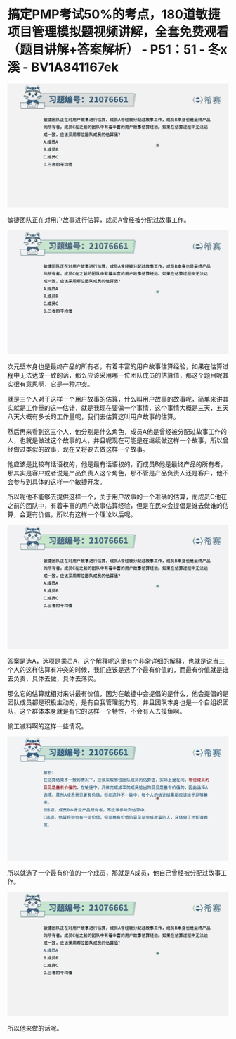 # 搞定PMP考试50%的考点，180道敏捷项目管理模拟题视频讲解，全套免费观看（题目讲解+答案解析） - P51：51 - 冬x溪 - BV1A841167ek

![](img/0f6edad8a5ff85960052e74a23bfdb41_0.png)

敏捷团队正在对用户故事进行估算，成员A曾经被分配过故事工作。

![](img/0f6edad8a5ff85960052e74a23bfdb41_2.png)

次元壁本身也是最终产品的所有者，有着丰富的用户故事估算经验，如果在估算过程中无法达成一致的话，那么应该采用哪一位团队成员的估算值，那这个题目呢其实很有意思啊，它是一种冲突。

就是三个人对于这样一个用户故事的估算，什么叫用户故事的故事呢，简单来讲其实就是工作量的这一估计，就是我现在要做一个事情，这个事情大概是三天，五天八天大概有多长的工作量呢，我们去估算这叫用户故事的估算。

然后再来看到这三个人，他分别是什么角色，成员A他是曾经被分配过故事工作的人，也就是做过这个故事的人，并且呢现在可能是在继续做这样一个故事，所以曾经做过类似的故事，现在又将要去做这样一个故事。

他应该是比较有话语权的，他是最有话语权的，而成员B他是最终产品的所有者，那其实是客户或者说是产品负责人这个角色，那不管是产品负责人还是客户，他不会参与到具体的这样一个敏捷开发。

所以呢他不能够去提供这样一个，关于用户故事的一个准确的估算，而成员C他在之前的团队中，有着丰富的用户故事估算经验，但是在民众会提倡是谁去做谁的估算，会更有价值，所以有这样一个理论以后呢。



![](img/0f6edad8a5ff85960052e74a23bfdb41_4.png)

答案是选A，选项是乘员A，这个解释呢这里有个非常详细的解释，也就是说当三个人的这样估算有冲突的时候，我们应该是选了个最有价值的，而最有价值就是谁去负责，具体去做，具体去落实。

那么它的估算就相对来讲最有价值，因为在敏捷中会提倡的是什么，他会提倡的是团队成员都是积极主动的，是有自我管理能力的，并且团队本身也是一个自组织团队，这个群体本身就是有它的这样一个特性，不会有人去摸鱼啊。

偷工减料啊的这样一些情况。

![](img/0f6edad8a5ff85960052e74a23bfdb41_6.png)

所以就选了一个最有价值的一个成员，那就是A成员，他自己曾经被分配过故事工作。

![](img/0f6edad8a5ff85960052e74a23bfdb41_8.png)

所以他来做的话呢。
